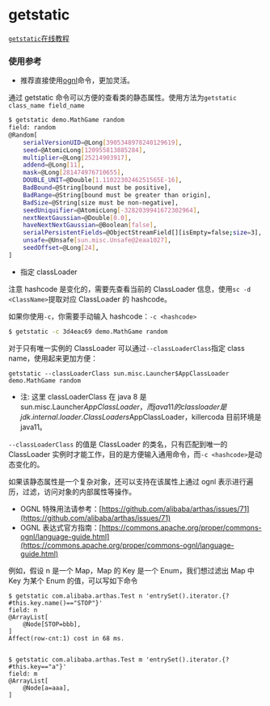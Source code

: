 # getstatic

[`getstatic`在线教程](https://arthas.aliyun.com/doc/arthas-tutorials.html?language=cn&id=command-getstatic)

### 使用参考

- 推荐直接使用[ognl](ognl.md)命令，更加灵活。

通过 getstatic 命令可以方便的查看类的静态属性。使用方法为`getstatic class_name field_name`

```bash
$ getstatic demo.MathGame random
field: random
@Random[
    serialVersionUID=@Long[3905348978240129619],
    seed=@AtomicLong[120955813885284],
    multiplier=@Long[25214903917],
    addend=@Long[11],
    mask=@Long[281474976710655],
    DOUBLE_UNIT=@Double[1.1102230246251565E-16],
    BadBound=@String[bound must be positive],
    BadRange=@String[bound must be greater than origin],
    BadSize=@String[size must be non-negative],
    seedUniquifier=@AtomicLong[-3282039941672302964],
    nextNextGaussian=@Double[0.0],
    haveNextNextGaussian=@Boolean[false],
    serialPersistentFields=@ObjectStreamField[][isEmpty=false;size=3],
    unsafe=@Unsafe[sun.misc.Unsafe@2eaa1027],
    seedOffset=@Long[24],
]
```

- 指定 classLoader

注意 hashcode 是变化的，需要先查看当前的 ClassLoader 信息，使用`sc -d <ClassName>`提取对应 ClassLoader 的 hashcode。

如果你使用`-c`，你需要手动输入 hashcode：`-c <hashcode>`

```bash
$ getstatic -c 3d4eac69 demo.MathGame random
```

对于只有唯一实例的 ClassLoader 可以通过`--classLoaderClass`指定 class name，使用起来更加方便：

`getstatic --classLoaderClass sun.misc.Launcher$AppClassLoader demo.MathGame random`

- 注: 这里 classLoaderClass 在 java 8 是 sun.misc.Launcher$AppClassLoader，而java 11的classloader是jdk.internal.loader.ClassLoaders$AppClassLoader，killercoda 目前环境是 java11。

`--classLoaderClass` 的值是 ClassLoader 的类名，只有匹配到唯一的 ClassLoader 实例时才能工作，目的是方便输入通用命令，而`-c <hashcode>`是动态变化的。

如果该静态属性是一个复杂对象，还可以支持在该属性上通过 ognl 表示进行遍历，过滤，访问对象的内部属性等操作。

- OGNL 特殊用法请参考：[https://github.com/alibaba/arthas/issues/71](https://github.com/alibaba/arthas/issues/71)
- OGNL 表达式官方指南：[https://commons.apache.org/proper/commons-ognl/language-guide.html](https://commons.apache.org/proper/commons-ognl/language-guide.html)

例如，假设 n 是一个 Map，Map 的 Key 是一个 Enum，我们想过滤出 Map 中 Key 为某个 Enum 的值，可以写如下命令

```
$ getstatic com.alibaba.arthas.Test n 'entrySet().iterator.{? #this.key.name()=="STOP"}'
field: n
@ArrayList[
    @Node[STOP=bbb],
]
Affect(row-cnt:1) cost in 68 ms.


$ getstatic com.alibaba.arthas.Test m 'entrySet().iterator.{? #this.key=="a"}'
field: m
@ArrayList[
    @Node[a=aaa],
]
```
